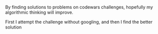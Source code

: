 By finding solutions to problems on codewars challenges, hopefully my algorithmic thinking will improve.

First I attempt the challenge without googling, and then I find the better solution
